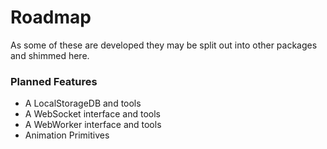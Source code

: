 # Roadmap

As some of these are developed they may be split out into other packages and shimmed here.

### Planned Features

- A LocalStorageDB and tools
- A WebSocket interface and tools
- A WebWorker interface and tools
- Animation Primitives

